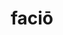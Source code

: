 ---
title: faciō
meaning: to do, make
ch: ten
pos: verb
inf: facere
secondppstem: fac
infend: ere
conjugation: third
derivatives: manufacture, confection
f1: yes
f: yes
---